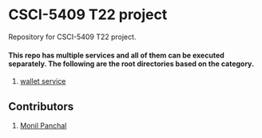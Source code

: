 # CSCI-5409 T22 project

Repository for CSCI-5409 T22 project.

#### This repo has multiple services and all of them can be executed separately. The following are the root directories based on the category.

1. [wallet service](/t22-project-wallet-service)


## Contributors
1. [Monil Panchal](https://git.cs.dal.ca/mpanchal)
